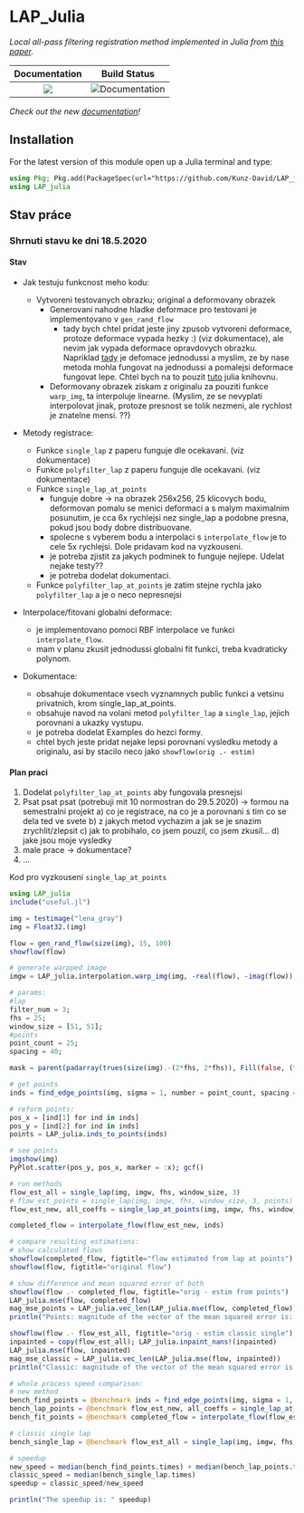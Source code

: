 [docs-dev-img]: https://img.shields.io/badge/docs-dev-blue.svg
[docs-dev-url]: https://kunz-david.github.io/LAP_Julia.jl/dev/
[documentation-build-img]: https://github.com/Kunz-David/LAP_Julia.jl/workflows/Documentation/badge.svg

# LAP_Julia

_Local all-pass filtering registration method implemented in Julia from [this paper](http://www.ee.cuhk.edu.hk/~tblu/monsite/pdfs/gilliam1701.pdf)._

| **Documentation**                                  | **Build Status**                                  |
|:--------------------------------------------------:|:-------------------------------------------------:|
| [![][docs-dev-img]][docs-dev-url]                  |  ![Documentation][documentation-build-img]        |


_Check out the new [documentation][docs-dev-url]!_



## Installation

For the latest version of this module open up a Julia terminal and type:
```Julia
using Pkg; Pkg.add(PackageSpec(url="https://github.com/Kunz-David/LAP_julia"))
using LAP_julia
```

## Stav práce

### Shrnuti stavu ke dni 18.5.2020

#### Stav
- Jak testuju funkcnost meho kodu:
  - Vytvoreni testovanych obrazku; original a deformovany obrazek
    - Generovani nahodne hladke deformace pro testovani je implementovano v `gen_rand_flow`
      - tady bych chtel pridat jeste jiny zpusob vytvoreni deformace, protoze deformace vypada hezky :) (viz dokumentace), ale nevim jak vypada deformace opravdovych obrazku. Napriklad [tady](https://www.researchgate.net/publication/316876842_Iterative_fitting_after_elastic_registration_An_efficient_strategy_for_accurate_estimation_of_parametric_deformations) je defomace jednodussi a myslim, ze by nase metoda mohla fungovat na jednodussi a pomalejsi deformace fungovat lepe. Chtel bych na to pouzit [tuto](https://evizero.github.io/Augmentor.jl/) julia knihovnu.
    - Deformovany obrazek ziskam z originalu za pouziti funkce `warp_img`, ta interpoluje linearne. (Myslim, ze se nevyplati interpolovat jinak, protoze presnost se tolik nezmeni, ale rychlost je znatelne mensi. ??)

- Metody registrace:
  - Funkce `single_lap` z paperu funguje dle ocekavani. (viz dokumentace)
  - Funkce `polyfilter_lap` z paperu funguje dle ocekavani. (viz dokumentace)
  - Funkce `single_lap_at_points`
    - funguje dobre -> na obrazek 256x256, 25 klicovych bodu, deformovan pomalu se menici deformaci a s malym maximalnim posunutim,
    je cca 6x rychlejsi nez single_lap a podobne presna, pokud jsou body dobre distribuovane.
    - spolecne s vyberem bodu a interpolaci s `interpolate_flow` je to cele 5x rychlejsi. Dole pridavam kod na vyzkouseni.
    - je potreba zjistit za jakych podminek to funguje nejlepe. Udelat nejake testy??
    - je potreba dodelat dokumentaci.
  - Funkce `polyfilter_lap_at_points` je zatim stejne rychla jako `polyfilter_lap` a je o neco nepresnejsi

- Interpolace/fitovani globalni deformace:
  - je implementovano pomoci RBF interpolace ve funkci `interpolate_flow`.
  - mam v planu zkusit jednodussi globalni fit funkci, treba kvadraticky polynom.

- Dokumentace:
  - obsahuje dokumentace vsech vyznamnych public funkci a vetsinu privatnich, krom single_lap_at_points.
  - obsahuje navod na volani metod `polyfilter_lap` a `single_lap`, jejich porovnani a ukazky vystupu.
  - je potreba dodelat Examples do hezci formy.
  - chtel bych jeste pridat nejake lepsi porovnani vysledku metody a originalu, asi by stacilo neco jako `showflow(orig .- estim)`

#### Plan praci
1) Dodelat `polyfilter_lap_at_points` aby fungovala presnejsi
2) Psat psat psat (potrebuji mit 10 normostran do 29.5.2020) -> formou na semestralni projekt
  a) co je registrace, na co je a porovnani s tim co se dela ted ve svete
  b) z jakych metod vychazim a jak se je snazim zrychlit/zlepsit
  c) jak to probihalo, co jsem pouzil, co jsem zkusil...
  d) jake jsou moje vysledky
3) male prace -> dokumentace?
4) ...


Kod pro vyzkouseni `single_lap_at_points`
```julia
using LAP_julia
include("useful.jl")

img = testimage("lena_gray")
img = Float32.(img)

flow = gen_rand_flow(size(img), 15, 100)
showflow(flow)

# generate warpped image
imgw = LAP_julia.interpolation.warp_img(img, -real(flow), -imag(flow));

# params:
#lap
filter_num = 3;
fhs = 25;
window_size = [51, 51];
#points
point_count = 25;
spacing = 40;

mask = parent(padarray(trues(size(img).-(2*fhs, 2*fhs)), Fill(false, (fhs, fhs), (fhs, fhs))))

# get points
inds = find_edge_points(img, sigma = 1, number = point_count, spacing = spacing, mask = mask);

# reform points:
pos_x = [ind[1] for ind in inds]
pos_y = [ind[2] for ind in inds]
points = LAP_julia.inds_to_points(inds)

# see points
imgshow(img)
PyPlot.scatter(pos_y, pos_x, marker = :x); gcf()

# run methods
flow_est_all = single_lap(img, imgw, fhs, window_size, 3)
# flow_est_points = single_lap(img, imgw, fhs, window_size, 3, points)
flow_est_new, all_coeffs = single_lap_at_points(img, imgw, fhs, window_size, 3, points)

completed_flow = interpolate_flow(flow_est_new, inds)

# compare resulting estimations:
# show calculated flows
showflow(completed_flow, figtitle="flow estimated from lap at points")
showflow(flow, figtitle="original flow")

# show difference and mean squared error of both
showflow(flow .- completed_flow, figtitle="orig - estim from points")
LAP_julia.mse(flow, completed_flow)
mag_mse_points = LAP_julia.vec_len(LAP_julia.mse(flow, completed_flow))
println("Points: magnitude of the vector of the mean squared error is: ", mag_mse_points)

showflow(flow .- flow_est_all, figtitle="orig - estim classic single")
inpainted = copy(flow_est_all); LAP_julia.inpaint_nans!(inpainted)
LAP_julia.mse(flow, inpainted)
mag_mse_classic = LAP_julia.vec_len(LAP_julia.mse(flow, inpainted))
println("Classic: magnitude of the vector of the mean squared error is: ", mag_mse_classic)

# whole process speed comparison:
# new method
bench_find_points = @benchmark inds = find_edge_points(img, sigma = 1, number = point_count, spacing = spacing, mask = mask)
bench_lap_points = @benchmark flow_est_new, all_coeffs = single_lap_at_points(img, imgw, fhs, window_size, 3, points)
bench_fit_points = @benchmark completed_flow = interpolate_flow(flow_est_new, inds)

# classic single lap
bench_single_lap = @benchmark flow_est_all = single_lap(img, imgw, fhs, window_size, 3)

# speedup
new_speed = median(bench_find_points.times) + median(bench_lap_points.times) + median(bench_fit_points.times)
classic_speed = median(bench_single_lap.times)
speedup = classic_speed/new_speed

println("The speedup is: " speedup)
```
